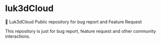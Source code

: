 # luk3dCloud
🚀 Luk3dCloud Public repository for bug report and Feature Request

This repository is just for bug report, feature request and other community interactions.
